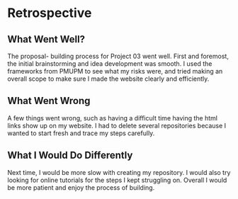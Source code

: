 # Retrospective

## What Went Well?
The proposal- building process for Project 03 went well. First and foremost, the initial brainstorming and idea development was smooth. I used the frameworks from PMUPM to see what my risks were, and tried making an overall scope to make sure I made the website clearly and efficiently. 

## What Went Wrong
A few things went wrong, such as having a difficult time having the html links show up on my website. I had to delete several repositories because I wanted to start fresh and trace my steps carefully. 

## What I Would Do Differently
Next time, I would be more slow with creating my repository. I would also try looking for online tutorials for the steps I kept struggling on. Overall I would be more patient and enjoy the process of building. 
